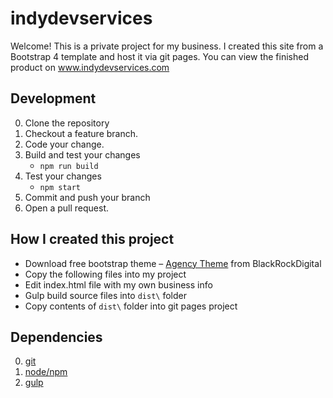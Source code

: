 # indydevservices
Welcome! This is a private project for my business. I created this site from a Bootstrap 4 template and host it via git pages. You can view the finished product on www.indydevservices.com

## Development
0. Clone the repository
0. Checkout a feature branch.
0. Code your change.  
0. Build and test your changes
    * `npm run build` 
0. Test your changes
    * `npm start`
0. Commit and push your branch
0. Open a pull request. 

## How I created this project
 * Download free bootstrap theme – [Agency Theme](https://github.com/BlackrockDigital/startbootstrap-agency) from BlackRockDigital
 * Copy the following files into my project
 * Edit index.html file with my own business info
 * Gulp build source files into `dist\` folder
 * Copy contents of `dist\` folder into git pages project

 ## Dependencies
 0. [git](https://git-scm.com/downloads)
 0. [node/npm](https://nodejs.org/en/download/)
 0. [gulp](https://www.npmjs.com/package/gulp)
 
 
